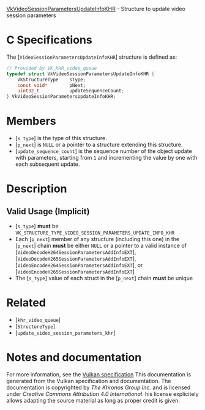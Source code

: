 [VkVideoSessionParametersUpdateInfoKHR](https://www.khronos.org/registry/vulkan/specs/1.3-extensions/man/html/VkVideoSessionParametersUpdateInfoKHR.html) - Structure to update video session parameters

# C Specifications
The [`VideoSessionParametersUpdateInfoKHR`] structure is defined as:
```c
// Provided by VK_KHR_video_queue
typedef struct VkVideoSessionParametersUpdateInfoKHR {
    VkStructureType    sType;
    const void*        pNext;
    uint32_t           updateSequenceCount;
} VkVideoSessionParametersUpdateInfoKHR;
```

# Members
- [`s_type`] is the type of this structure.
- [`p_next`] is `NULL` or a pointer to a structure extending this structure.
- [`update_sequence_count`] is the sequence number of the object update with parameters, starting from `1` and incrementing the value by one with each subsequent update.

# Description
## Valid Usage (Implicit)
-  [`s_type`] **must**  be `VK_STRUCTURE_TYPE_VIDEO_SESSION_PARAMETERS_UPDATE_INFO_KHR`
-    Each [`p_next`] member of any structure (including this one) in the [`p_next`] chain  **must**  be either `NULL` or a pointer to a valid instance of [`VideoDecodeH264SessionParametersAddInfoEXT`], [`VideoDecodeH265SessionParametersAddInfoEXT`], [`VideoEncodeH264SessionParametersAddInfoEXT`], or [`VideoEncodeH265SessionParametersAddInfoEXT`]
-    The [`s_type`] value of each struct in the [`p_next`] chain  **must**  be unique

# Related
- [`khr_video_queue`]
- [`StructureType`]
- [`update_video_session_parameters_khr`]

# Notes and documentation
For more information, see the [Vulkan specification](https://www.khronos.org/registry/vulkan/specs/1.3-extensions/html/vkspec.html)
This documentation is generated from the Vulkan specification and documentation.
The documentation is copyrighted by *The Khronos Group Inc.* and is licensed under *Creative Commons Attribution 4.0 International*.
his license explicitely allows adapting the source material as long as proper credit is given.
        